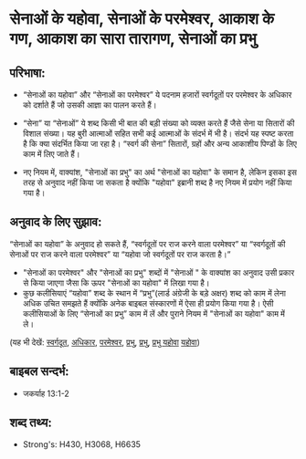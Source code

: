 # सेनाओं के यहोवा, सेनाओं के परमेश्वर, आकाश के गण, आकाश का सारा तारागण, सेनाओं का प्रभु #

## परिभाषा: ##

* “सेनाओं का यहोवा” और “सेनाओं का परमेश्वर” ये पदनाम हजारों स्वर्गदूतों पर परमेश्वर के अधिकार को दर्शाते हैं जो उसकी आज्ञा का पालन करते हैं।

* “सेना” या “सेनाओं” ये शब्द किसी भी बात की बड़ी संख्या को व्यक्त करते हैं जैसे सेना या सितारों की विशाल संख्या। यह बुरी आत्माओं सहित सभी कई आत्माओं के संदर्भ में भी है। संदर्भ यह स्पष्ट करता है कि क्या संदर्भित किया जा रहा है। “स्वर्ग की सेना” सितारों, ग्रहों और अन्य आकाशीय पिण्डों के लिए काम में लिए जाते हैं।
* नए नियम में, वाक्यांश, "सेनाओं का प्रभु" का अर्थ "सेनाओं का यहोवा" के समान है, लेकिन इसका इस तरह से अनुवाद नहीं किया जा सकता है क्योंकि "यहोवा" इब्रानी शब्द है नए नियम में प्रयोग नहीं किया गया है।

## अनुवाद के लिए सुझाव: ##

“सेनाओं का यहोवा” के अनुवाद हो सकते हैं, “स्वर्गदूतों पर राज करने वाला परमेश्वर” या “स्वर्गदूतों की सेनाओं पर राज करने वाला परमेश्वर” या “यहोवा जो स्वर्गदूतों पर राज करता है।”

* "सेनाओं का परमेश्वर" और "सेनाओं का प्रभु" शब्दों में "सेनाओं " के वाक्यांश का अनुवाद उसी प्रकार से किया जाएगा जैसा कि ऊपर "सेनाओं का यहोवा" में लिखा गया है।
* कुछ कलीसियाएं “यहोवा” शब्द के स्थान में “प्रभु”(लार्ड अंग्रेजी के बड़े अक्षर) शब्द को काम में लेना अधिक उचित समझते हैं क्योंकि अनेक बाइबल संस्कारणों में ऐसा ही प्रयोग किया गया है। ऐसी कलीसियाओं के लिए “सेनाओं का प्रभु” काम में लें और पुराने नियम में "सेनाओं का यहोवा" काम में ले।

(यह भी देखें: [स्वर्गदूत](../angel.md), [अधिकार](../authority.md), [परमेश्वर](../god.md), [प्रभु](../lord.md), [प्रभु](../lordgod.md), [प्रभु यहोवा](../lordyahweh.md) [यहोवा](../yahweh.md))

## बाइबल सन्दर्भ: ##

* जकर्याह 13:1-2

## शब्द तथ्य: ##

* Strong's: H430, H3068, H6635
